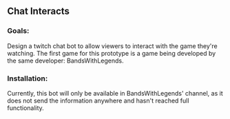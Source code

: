 ## Chat Interacts

### Goals:
Design a twitch chat bot to allow viewers to interact with the game they're watching. The first game for this prototype is a game being developed by the same developer: BandsWithLegends.

### Installation: 
Currently, this bot will only be available in BandsWithLegends' channel, as it does not send the information anywhere and hasn't reached full functionality.


